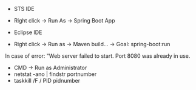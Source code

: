 - STS IDE
- Right click -> Run As -> Spring Boot App

- Eclipse IDE
- Right click -> Run as -> Maven build... -> Goal: spring-boot:run

In case of error: "Web server failed to start. Port 8080 was already in use.
- CMD -> Run as Administrator
- netstat -ano | findstr portnumber
- taskkill /F / PID pidnumber
